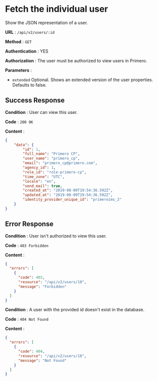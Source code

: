 # Fetch the individual user

Show the JSON representation of a user. 

**URL** : `/api/v2/users/:id`

**Method** : `GET`

**Authentication** : YES

**Authorization** : The user must be authorized to view users in Primero.

**Parameters** : 

* `extended` Optional. Shows an extended version of the user properties. Defaults to false.

## Success Response

**Condition** : User can view this user. 

**Code** : `200 OK`

**Content** :

```json
{
    "data": {
        "id": 1,
        "full_name": "Primero CP",
        "user_name": "primero_cp",
        "email": "primero_cp@primero.com",
        "agency_id": 1,
        "role_id": "role-primero-cp",
        "time_zone": "UTC",
        "locale": "en",
        "send_mail": true,
        "created_at": "2019-08-09T19:54:36.592Z",
        "updated_at": "2019-08-09T19:54:36.592Z",
        "identity_provider_unique_id": "primeroims_2"
    }
}

```
## Error Response

**Condition** : User isn't authorized to view this user. 

**Code** : `403 Forbidden`

**Content** :

```json
{
  "errors": [
    {
      "code": 403,
      "resource": "/api/v2/users/10",
      "message": "Forbidden"
    }
  ]
}

```
**Condition** : A user with the provided id doesn't exist in the database.

**Code** : `404 Not Found`

**Content** :

```json
{
  "errors": [
    {
      "code": 404,
      "resource": "/api/v2/users/10",
      "message": "Not Found"
    }
  ]
}

```
